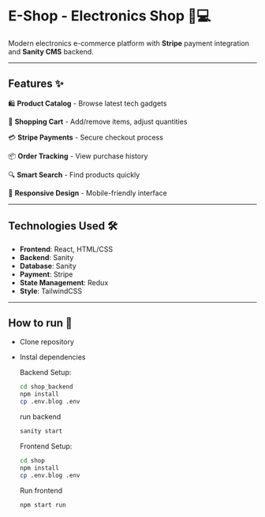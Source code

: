# E-Shop - Electronics Shop 🛒💻

Modern electronics e-commerce platform with **Stripe** payment integration and **Sanity CMS** backend.

---

## Features ✨
🛍️ **Product Catalog** - Browse latest tech gadgets

🧺 **Shopping Cart** - Add/remove items, adjust quantities

💳 **Stripe Payments** - Secure checkout process

📦 **Order Tracking** - View purchase history

🔍 **Smart Search** - Find products quickly

📱 **Responsive Design** - Mobile-friendly interface

---

## Technologies Used 🛠️

- **Frontend**: React, HTML/CSS
- **Backend**: Sanity
- **Database**: Sanity
- **Payment**: Stripe
- **State Management**: Redux
- **Style**: TailwindCSS 

---

## How to run 🚀

- Clone repository
- Instal dependencies

  Backend Setup:
    ```bash
    cd shop_backend
    npm install
    cp .env.blog .env
    ```
  run backend
    ```bash
    sanity start
    ```
  Frontend Setup:
    ```bash
    cd shop
    npm install
    cp .env.blog .env
    ```
  Run frontend
    ```bash
    npm start run
    ```
